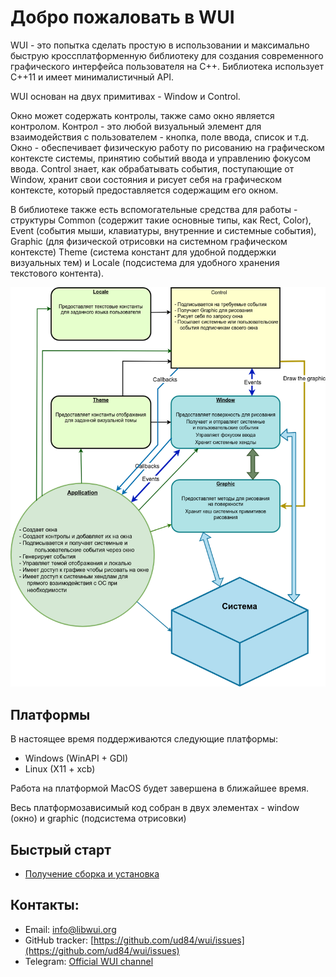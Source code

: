 # Добро пожаловать в WUI

WUI - это попытка сделать простую в использовании и максимально быструю кроссплатформенную библиотеку для создания современного графического интерфейса пользователя на C++. Библиотека использует C++11 и имеет минималистичный API.

WUI основан на двух примитивах - Window и Control.

Окно может содержать контролы, также само окно является контролом. Контрол - это любой визуальный элемент для взаимодействия с пользователем - кнопка, поле ввода, список и т.д. Окно - обеспечивает физическую работу по рисованию на графическом контексте системы, принятию событий ввода и управлению фокусом ввода. Control знает, как обрабатывать события, поступающие от Window, хранит свои состояния и рисует себя на графическом контексте, который предоставляется содержащим его окном.

В библиотеке также есть вспомогательные средства для работы - структуры Common (содержит такие основные типы, как Rect, Color), Event (события мыши, клавиатуры, внутренние и системные события), Graphic (для физической отрисовки на системном графическом контексте) Theme (система констант для удобной поддержки визуальных тем) и Locale (подсистема для удобного хранения текстового контента).

<img src="img/system.png">

## Платформы

В настоящее время поддерживаются следующие платформы:

* Windows (WinAPI + GDI)
* Linux (X11 + xcb)

Работа на платформой MacOS будет завершена в ближайшее время.

Весь платформозависимый код собран в двух элементах - window (окно) и graphic (подсистема отрисовки)

## Быстрый старт

* [Получение сборка и установка](howto/setup.md)

## Контакты:

* Email: [info@libwui.org](mailto:info@libwui.org)
* GitHub tracker: [https://github.com/ud84/wui/issues](https://github.com/ud84/wui/issues)
* Telegram: [Official WUI channel](https://t.me/libwui)
